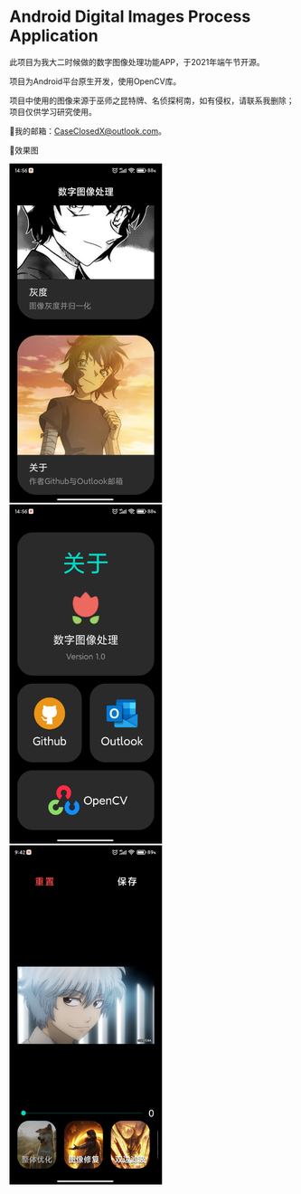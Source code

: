 # Android Digital Images Process Application
 此项目为我大二时候做的数字图像处理功能APP，于2021年端午节开源。
 
 项目为Android平台原生开发，使用OpenCV库。
 
 项目中使用的图像来源于巫师之昆特牌、名侦探柯南，如有侵权，请联系我删除；项目仅供学习研究使用。
 
🌟我的邮箱：CaseClosedX@outlook.com。

🌟效果图

<div style="float:left;">
<img src="https://github.com/Case-Closed-X/Android-Digital-Images-Process-Application/blob/7059f9001e17d64a6715985267525367510a5cd0/images/main.jpg" width="270px" height="600px" />
<img src="https://github.com/Case-Closed-X/Android-Digital-Images-Process-Application/blob/7059f9001e17d64a6715985267525367510a5cd0/images/about.jpg" width="270px" height="600px" />
<img src="https://github.com/Case-Closed-X/Android-Digital-Images-Process-Application/blob/7059f9001e17d64a6715985267525367510a5cd0/images/process.jpg" width="270px" height="600px" />
 </div>
